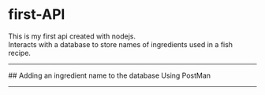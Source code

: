 # first-API

This is my first api created with nodejs. <br>
Interacts with a database to store names of ingredients used in 
a fish recipe. 
<hr>
## Adding  an ingredient name to the database Using PostMan

<hr>
